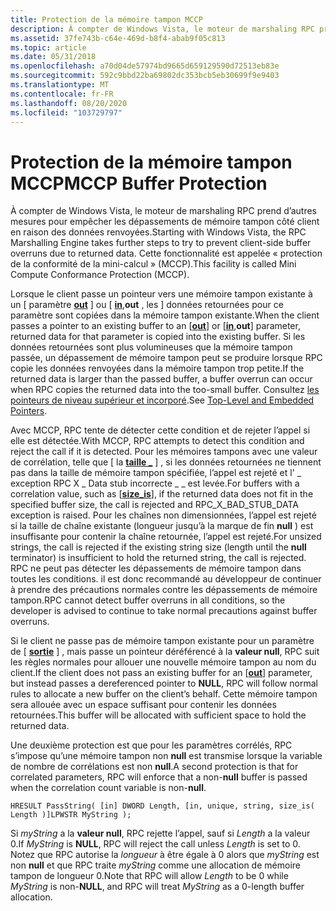 ```yaml
---
title: Protection de la mémoire tampon MCCP
description: À compter de Windows Vista, le moteur de marshaling RPC prend d’autres mesures pour empêcher les dépassements de mémoire tampon côté client en raison des données renvoyées. Cette fonctionnalité est appelée « protection de la conformité de la mini-calcul » (MCCP).
ms.assetid: 37fe743b-c64e-469d-b8f4-abab9f05c813
ms.topic: article
ms.date: 05/31/2018
ms.openlocfilehash: a70d04de57974bd9665d659129590d72513eb83e
ms.sourcegitcommit: 592c9bbd22ba69802dc353bcb5eb30699f9e9403
ms.translationtype: MT
ms.contentlocale: fr-FR
ms.lasthandoff: 08/20/2020
ms.locfileid: "103729797"
---
```

# <a name="mccp-buffer-protection"></a><span data-ttu-id="17bd4-104">Protection de la mémoire tampon MCCP</span><span class="sxs-lookup"><span data-stu-id="17bd4-104">MCCP Buffer Protection</span></span>

<span data-ttu-id="17bd4-105">À compter de Windows Vista, le moteur de marshaling RPC prend d’autres mesures pour empêcher les dépassements de mémoire tampon côté client en raison des données renvoyées.</span><span class="sxs-lookup"><span data-stu-id="17bd4-105">Starting with Windows Vista, the RPC Marshalling Engine takes further steps to try to prevent client-side buffer overruns due to returned data.</span></span> <span data-ttu-id="17bd4-106">Cette fonctionnalité est appelée « protection de la conformité de la mini-calcul » (MCCP).</span><span class="sxs-lookup"><span data-stu-id="17bd4-106">This facility is called Mini Compute Conformance Protection (MCCP).</span></span>

<span data-ttu-id="17bd4-107">Lorsque le client passe un pointeur vers une mémoire tampon existante à un \[ paramètre [**out**](/windows/desktop/Midl/out-idl) \] ou \[ [**in**](/windows/desktop/Midl/in),**out** , les \] données retournées pour ce paramètre sont copiées dans la mémoire tampon existante.</span><span class="sxs-lookup"><span data-stu-id="17bd4-107">When the client passes a pointer to an existing buffer to an \[[**out**](/windows/desktop/Midl/out-idl)\] or \[[**in**](/windows/desktop/Midl/in),**out**\] parameter, returned data for that parameter is copied into the existing buffer.</span></span> <span data-ttu-id="17bd4-108">Si les données retournées sont plus volumineuses que la mémoire tampon passée, un dépassement de mémoire tampon peut se produire lorsque RPC copie les données renvoyées dans la mémoire tampon trop petite.</span><span class="sxs-lookup"><span data-stu-id="17bd4-108">If the returned data is larger than the passed buffer, a buffer overrun can occur when RPC copies the returned data into the too-small buffer.</span></span> <span data-ttu-id="17bd4-109">Consultez [les pointeurs de niveau supérieur et incorporé](top-level-and-embedded-pointers.md).</span><span class="sxs-lookup"><span data-stu-id="17bd4-109">See [Top-Level and Embedded Pointers](top-level-and-embedded-pointers.md).</span></span>

<span data-ttu-id="17bd4-110">Avec MCCP, RPC tente de détecter cette condition et de rejeter l’appel si elle est détectée.</span><span class="sxs-lookup"><span data-stu-id="17bd4-110">With MCCP, RPC attempts to detect this condition and reject the call if it is detected.</span></span> <span data-ttu-id="17bd4-111">Pour les mémoires tampons avec une valeur de corrélation, telle que \[ la [**taille \_**](/windows/desktop/Midl/size-is) \] , si les données retournées ne tiennent pas dans la taille de mémoire tampon spécifiée, l’appel est rejeté et l' \_ exception RPC X \_ Data stub incorrecte \_ \_ est levée.</span><span class="sxs-lookup"><span data-stu-id="17bd4-111">For buffers with a correlation value, such as \[[**size\_is**](/windows/desktop/Midl/size-is)\], if the returned data does not fit in the specified buffer size, the call is rejected and RPC\_X\_BAD\_STUB\_DATA exception is raised.</span></span> <span data-ttu-id="17bd4-112">Pour les chaînes non dimensionnées, l’appel est rejeté si la taille de chaîne existante (longueur jusqu’à la marque de fin **null** ) est insuffisante pour contenir la chaîne retournée, l’appel est rejeté.</span><span class="sxs-lookup"><span data-stu-id="17bd4-112">For unsized strings, the call is rejected if the existing string size (length until the **null** terminator) is insufficient to hold the returned string, the call is rejected.</span></span> <span data-ttu-id="17bd4-113">RPC ne peut pas détecter les dépassements de mémoire tampon dans toutes les conditions. il est donc recommandé au développeur de continuer à prendre des précautions normales contre les dépassements de mémoire tampon.</span><span class="sxs-lookup"><span data-stu-id="17bd4-113">RPC cannot detect buffer overruns in all conditions, so the developer is advised to continue to take normal precautions against buffer overruns.</span></span>

<span data-ttu-id="17bd4-114">Si le client ne passe pas de mémoire tampon existante pour un paramètre de \[ [**sortie**](/windows/desktop/Midl/out-idl) \] , mais passe un pointeur déréférencé à la **valeur null**, RPC suit les règles normales pour allouer une nouvelle mémoire tampon au nom du client.</span><span class="sxs-lookup"><span data-stu-id="17bd4-114">If the client does not pass an existing buffer for an \[[**out**](/windows/desktop/Midl/out-idl)\] parameter, but instead passes a dereferenced pointer to **NULL**, RPC will follow normal rules to allocate a new buffer on the client’s behalf.</span></span> <span data-ttu-id="17bd4-115">Cette mémoire tampon sera allouée avec un espace suffisant pour contenir les données retournées.</span><span class="sxs-lookup"><span data-stu-id="17bd4-115">This buffer will be allocated with sufficient space to hold the returned data.</span></span>

<span data-ttu-id="17bd4-116">Une deuxième protection est que pour les paramètres corrélés, RPC s’impose qu’une mémoire tampon non **null** est transmise lorsque la variable de nombre de corrélations est non **null**.</span><span class="sxs-lookup"><span data-stu-id="17bd4-116">A second protection is that for correlated parameters, RPC will enforce that a non-**null** buffer is passed when the correlation count variable is non-**null**.</span></span>

``` syntax
HRESULT PassString( [in] DWORD Length, [in, unique, string, size_is( Length )]LPWSTR MyString );
```

<span data-ttu-id="17bd4-117">Si *myString* a la **valeur null**, RPC rejette l’appel, sauf si *Length* a la valeur 0.</span><span class="sxs-lookup"><span data-stu-id="17bd4-117">If *MyString* is **NULL**, RPC will reject the call unless *Length* is set to 0.</span></span> <span data-ttu-id="17bd4-118">Notez que RPC autorise la *longueur* à être égale à 0 alors que *myString* est non **null** et que RPC traite *myString* comme une allocation de mémoire tampon de longueur 0.</span><span class="sxs-lookup"><span data-stu-id="17bd4-118">Note that RPC will allow *Length* to be 0 while *MyString* is non-**NULL**, and RPC will treat *MyString* as a 0-length buffer allocation.</span></span>

 

 